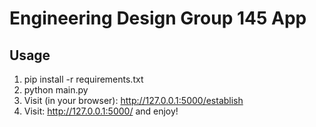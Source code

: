 # Engineering Design Group 145 App

## Usage
1. pip install -r requirements.txt
2. python main.py
3. Visit (in your browser): http://127.0.0.1:5000/establish
4. Visit: http://127.0.0.1:5000/ and enjoy!